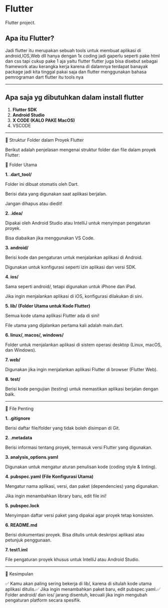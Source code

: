 # Flutter

Flutter project.

## Apa itu Flutter?


Jadi flutter itu merupakan sebuah tools untuk membuat aplikasi di android,IOS,Web dll hanya dengan 1x coding jadi gaperlu seperti pake html dan css tapi cukup pake 1 aja yaitu flutter
flutter juga bisa disebut sebagai framework atau kerangka kerja karena di dalamnya terdapat banayak package jadi kita tinggal pakai saja dan flutter menggunakan bahasa pemrograman dart
flutter itu tools nya 


---

## Apa saja yg dibutuhkan dalam install flutter

1. **Flutter SDK**
2. **Android Studio**
3. **X CODE (KALO PAKE MacOS)**
4. VSCODE

---

📌 Struktur Folder dalam Proyek Flutter

Berikut adalah penjelasan mengenai struktur folder dan file dalam proyek Flutter:

📂 Folder Utama

**1. .dart_tool/**

Folder ini dibuat otomatis oleh Dart.

Berisi data yang digunakan saat aplikasi berjalan.

Jangan dihapus atau diedit!

**2. .idea/**

Dipakai oleh Android Studio atau IntelliJ untuk menyimpan pengaturan proyek.

Bisa diabaikan jika menggunakan VS Code.

**3. android/**

Berisi kode dan pengaturan untuk menjalankan aplikasi di Android.

Digunakan untuk konfigurasi seperti izin aplikasi dan versi SDK.

**4. ios/**

Sama seperti android/, tetapi digunakan untuk iPhone dan iPad.

Jika ingin menjalankan aplikasi di iOS, konfigurasi dilakukan di sini.

**5. lib/ (Folder Utama untuk Kode Flutter)**

Semua kode utama aplikasi Flutter ada di sini!

File utama yang dijalankan pertama kali adalah main.dart.

**6. linux/, macos/, windows/**

Folder untuk menjalankan aplikasi di sistem operasi desktop (Linux, macOS, dan Windows).

**7. web/**

Digunakan jika ingin menjalankan aplikasi Flutter di browser (Flutter Web).

**8. test/**

Berisi kode pengujian (testing) untuk memastikan aplikasi berjalan dengan baik.

---

📄 File Penting

**1. .gitignore**

Berisi daftar file/folder yang tidak boleh disimpan di Git.

**2. .metadata**

Berisi informasi tentang proyek, termasuk versi Flutter yang digunakan.

**3. analysis_options.yaml**

Digunakan untuk mengatur aturan penulisan kode (coding style & linting).

**4. pubspec.yaml (File Konfigurasi Utama)**

Mengatur nama aplikasi, versi, dan paket (dependencies) yang digunakan.

Jika ingin menambahkan library baru, edit file ini!

**5. pubspec.lock**

Menyimpan daftar versi paket yang dipakai agar proyek tetap konsisten.

**6. README.md**

Berisi dokumentasi proyek. Bisa ditulis untuk deskripsi aplikasi atau petunjuk penggunaan.

**7. test1.iml**

File pengaturan proyek khusus untuk IntelliJ atau Android Studio.

---

🎯 Kesimpulan

✅ Kamu akan paling sering bekerja di lib/, karena di situlah kode utama aplikasi ditulis.✅ Jika ingin menambahkan paket baru, edit pubspec.yaml.✅ Folder android/ dan ios/ jarang disentuh, kecuali jika ingin mengubah pengaturan platform secara spesifik.


